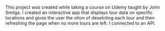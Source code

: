 This project was created while taking a course on Udemy taught by John Smilga. I created an interactive app that displays tour data on specific locations and gives the user the otion of deselcting each tour and then refreshing the page when no more tours are left. I connected to an API.
